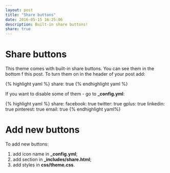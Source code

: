```yaml
---
layout: post
title: "Share buttons"
date: 2016-05-15 16:25:06
description: Built-in share buttons!
share: true
---
```


# Share buttons

This theme comes with built-in share buttons. You can see them in the bottom f this post.
To turn them on in the header of your post add:

{% highlight yaml %}
share: true
{% endhighlight yaml %}

If you want to disable some of them - go to **_config.yml**:

{% highlight yaml %}
share:
  facebook: true
  twitter: true
  gplus: true
  linkedin: true
  pinterest: true
  email: true
{% endhighlight yaml%}

# Add new buttons

To add new buttons:

1. add icon name in **_config.yml**;
2. add section in **_includes/share.html**;
3. add styles in **css/theme.css**.

